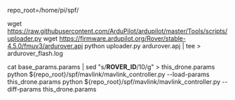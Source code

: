 repo_root=/home/pi/spf/

wget https://raw.githubusercontent.com/ArduPilot/ardupilot/master/Tools/scripts/uploader.py
wget https://firmware.ardupilot.org/Rover/stable-4.5.0/fmuv3/ardurover.apj
python uploader.py ardurover.apj | tee > ardurover_flash.log

cat base_params.params | sed "s/__ROVER_ID__/10/g" > this_drone.params
python ${repo_root}/spf/mavlink/mavlink_controller.py --load-params this_drone.params
python ${repo_root}/spf/mavlink/mavlink_controller.py --diff-params this_drone.params 